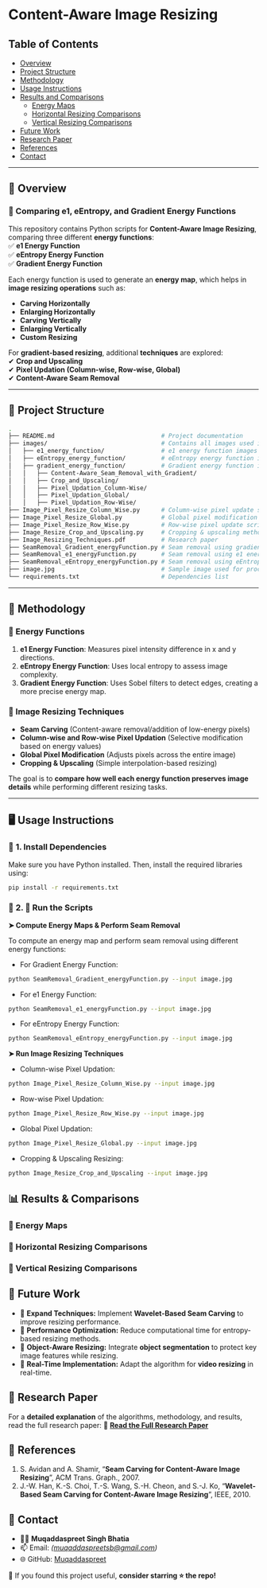 # Content-Aware Image Resizing

## Table of Contents
- [Overview](#overview)
- [Project Structure](#project-structure)
- [Methodology](#methodology)
- [Usage Instructions](#usage-instructions)
- [Results and Comparisons](#results)
  - [Energy Maps](#energy-maps)
  - [Horizontal Resizing Comparisons](#horizontal-resizing-comparisons)
  - [Vertical Resizing Comparisons](#vertical-resizing-comparisons)
- [Future Work](#future-work)
- [Research Paper](#research-paper)
- [References](#references)
- [Contact](#contact)

---

## 👀 Overview

### 📌 Comparing e1, eEntropy, and Gradient Energy Functions

This repository contains Python scripts for **Content-Aware Image Resizing**, comparing three different **energy functions**:  
✅ **e1 Energy Function**  
✅ **eEntropy Energy Function**  
✅ **Gradient Energy Function**  

Each energy function is used to generate an **energy map**, which helps in **image resizing operations** such as:  
- **Carving Horizontally**
- **Enlarging Horizontally**
- **Carving Vertically**
- **Enlarging Vertically**
- **Custom Resizing**

For **gradient-based resizing**, additional **techniques** are explored:  
✔ **Crop and Upscaling**  
✔ **Pixel Updation (Column-wise, Row-wise, Global)**  
✔ **Content-Aware Seam Removal**  

---

## 📂 Project Structure

```bash
.
├── README.md                              # Project documentation
├── images/                                # Contains all images used in the project
│   ├── e1_energy_function/                # e1 energy function images
│   ├── eEntropy_energy_function/          # eEntropy energy function images
│   ├── gradient_energy_function/          # Gradient energy function images
│   │   ├── Content-Aware_Seam_Removal_with_Gradient/
│   │   ├── Crop_and_Upscaling/
│   │   ├── Pixel_Updation_Column-Wise/
│   │   ├── Pixel_Updation_Global/
│   │   ├── Pixel_Updation_Row-Wise/
├── Image_Pixel_Resize_Column_Wise.py      # Column-wise pixel update script
├── Image_Pixel_Resize_Global.py           # Global pixel modification script
├── Image_Pixel_Resize_Row_Wise.py         # Row-wise pixel update script
├── Image_Resize_Crop_and_Upscaling.py     # Cropping & upscaling method
├── Image_Resizing_Techniques.pdf          # Research paper
├── SeamRemoval_Gradient_energyFunction.py # Seam removal using gradient energy
├── SeamRemoval_e1_energyFunction.py       # Seam removal using e1 energy
├── SeamRemoval_eEntropy_energyFunction.py # Seam removal using eEntropy energy
├── image.jpg                              # Sample image used for processing
└── requirements.txt                       # Dependencies list
```

---

## 🎯 Methodology

### 🔹 Energy Functions
1. **e1 Energy Function**: Measures pixel intensity difference in x and y directions.  
2. **eEntropy Energy Function**: Uses local entropy to assess image complexity.  
3. **Gradient Energy Function**: Uses Sobel filters to detect edges, creating a more precise energy map.  

### 🔹 Image Resizing Techniques
- **Seam Carving** (Content-aware removal/addition of low-energy pixels)  
- **Column-wise and Row-wise Pixel Updation** (Selective modification based on energy values)  
- **Global Pixel Modification** (Adjusts pixels across the entire image)  
- **Cropping & Upscaling** (Simple interpolation-based resizing)  

The goal is to **compare how well each energy function preserves image details** while performing different resizing tasks.

---

## 🖥️ Usage Instructions

### 🔧 **1. Install Dependencies**
Make sure you have Python installed. Then, install the required libraries using:

```bash
pip install -r requirements.txt
```

### 🔧 **2. 📜 Run the Scripts**

**➤ Compute Energy Maps & Perform Seam Removal**

To compute an energy map and perform seam removal using different energy functions:

- For Gradient Energy Function:

```bash
python SeamRemoval_Gradient_energyFunction.py --input image.jpg
```

- For e1 Energy Function:

```bash
python SeamRemoval_e1_energyFunction.py --input image.jpg
```

- For eEntropy Energy Function:

```bash
python SeamRemoval_eEntropy_energyFunction.py --input image.jpg
```

**➤ Run Image Resizing Techniques**
- Column-wise Pixel Updation:

```bash
python Image_Pixel_Resize_Column_Wise.py --input image.jpg
```

- Row-wise Pixel Updation:

```bash
python Image_Pixel_Resize_Row_Wise.py --input image.jpg
```

- Global Pixel Updation:

```bash
python Image_Pixel_Resize_Global.py --input image.jpg
```

- Cropping & Upscaling Resizing:

```bash
python Image_Resize_Crop_and_Upscaling --input image.jpg
```

## 📊 Results & Comparisons

### 🔹 Energy Maps

### 🔹 Horizontal Resizing Comparisons

### 🔹 Vertical Resizing Comparisons

## 🔮 Future Work

- 📌 **Expand Techniques:** Implement **Wavelet-Based Seam Carving** to improve resizing performance.
- 📌 **Performance Optimization:** Reduce computational time for entropy-based resizing methods.
- 📌 **Object-Aware Resizing:** Integrate **object segmentation** to protect key image features while resizing.
- 📌 **Real-Time Implementation:** Adapt the algorithm for **video resizing** in real-time.

## 📖 Research Paper

For a **detailed explanation** of the algorithms, methodology, and results, read the full research paper:
📄 **[Read the Full Research Paper](Image_Resizing_Techniques.pdf)**

## 📜 References

1. S. Avidan and A. Shamir, “**Seam Carving for Content-Aware Image Resizing**”, ACM Trans. Graph., 2007.
2. J.-W. Han, K.-S. Choi, T.-S. Wang, S.-H. Cheon, and S.-J. Ko, “**Wavelet-Based Seam Carving for Content-Aware Image Resizing**”, IEEE, 2010.

## 👤 Contact

- 👨‍💻 **Muqaddaspreet Singh Bhatia**
- 📫 Email: *(muqaddaspreetsb@gmail.com)*
- 🌐 GitHub: [Muqaddaspreet](https://github.com/Muqaddaspreet)

🚀 If you found this project useful, **consider starring ⭐ the repo!**


